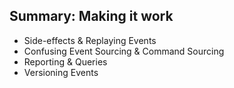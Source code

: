 ## Summary: Making it work

* Side-effects & Replaying Events
* Confusing Event Sourcing & Command Sourcing
* Reporting & Queries
* Versioning Events
